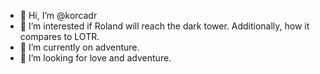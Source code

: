 - 👋 Hi, I’m @korcadr
- 👀 I’m interested if Roland will reach the dark tower. Additionally, how it compares to LOTR.
- 🌱 I’m currently on adventure.
- 💞️ I’m looking for love and adventure.

<!---
korcadr/korcadr is a ✨ special ✨ repository because its `README.md` (this file) appears on your GitHub profile.
You can click the Preview link to take a look at your changes.
--->
